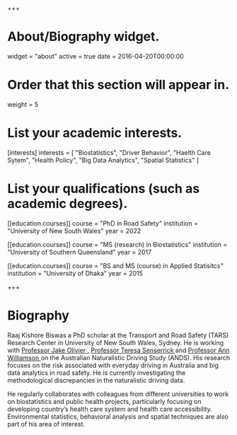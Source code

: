 +++
# About/Biography widget.
widget = "about"
active = true
date = 2016-04-20T00:00:00

# Order that this section will appear in.
weight = 5

# List your academic interests.
[interests]
  interests = [
    "Biostatistics",
    "Driver Behavior",
    "Haelth Care Sytem",
    "Health Policy",
    "Big Data Analytics",
    "Spatial Statistics"
  ]

# List your qualifications (such as academic degrees).
[[education.courses]]
  course = "PhD in Road Safety"
  institution = "University of New South Wales"
  year = 2022

[[education.courses]]
  course = "MS (research) in Biostatistics"
  institution = "University of Southern Queensland"
  year = 2017

[[education.courses]]
  course = "BS and MS (course) in Applied Statisitcs"
  institution = "University of Dhaka"
  year = 2015
 
+++

# Biography

Raaj Kishore Biswas a PhD scholar at the Transport and Road Safety (TARS) Research Center in University of New South Wales, Sydney. He is working with <a href="https://research.unsw.edu.au/people/associate-professor-jake-olivier"> Professor Jake Olivier </a>, <a href="http://www.tars.unsw.edu.au/staffdirectory/professor_teresa_senserrick.html"> Professor Teresa Senserrick </a> and <a href="http://www.tars.unsw.edu.au/staffdirectory/professor_ann_williamson.html"> Professor Ann Williamson </a> on the Australian Naturalistic Driving Study (ANDS). His research focuses on the risk associated with everyday driving in Australia and big data analytics in road safety. He is currently investigating the methodological discrepancies in the naturalistic driving data.

He regularly collaborates with colleagues from different universities to work on biostatistics and public health projects, particularly focusing on developing country’s health care system and health care accessibility. Environmental statistics, behavioral analysis and spatial techniques are also part of his area of interest.      



